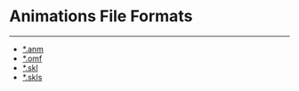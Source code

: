# Animations File Formats

___

- [*.anm](anm.md)
- [*.omf](omf.md)
- [*.skl](skl-skls.md)
- [*.skls](skl-skls.md)
